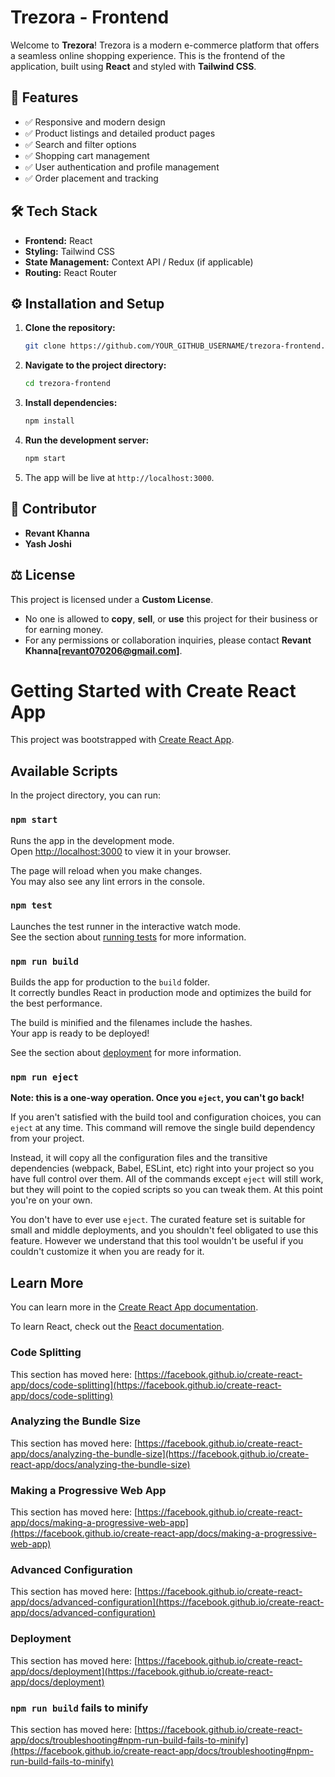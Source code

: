 # Trezora - Frontend

Welcome to **Trezora**! Trezora is a modern e-commerce platform that offers a seamless online shopping experience. This is the frontend of the application, built using **React** and styled with **Tailwind CSS**.

## 🚀 Features

- ✅ Responsive and modern design  
- ✅ Product listings and detailed product pages  
- ✅ Search and filter options  
- ✅ Shopping cart management  
- ✅ User authentication and profile management  
- ✅ Order placement and tracking  

## 🛠️ Tech Stack

- **Frontend:** React  
- **Styling:** Tailwind CSS  
- **State Management:** Context API / Redux (if applicable)  
- **Routing:** React Router  

## ⚙️ Installation and Setup

1. **Clone the repository:**  
    ```bash
    git clone https://github.com/YOUR_GITHUB_USERNAME/trezora-frontend.git
    ```

2. **Navigate to the project directory:**  
    ```bash
    cd trezora-frontend
    ```

3. **Install dependencies:**  
    ```bash
    npm install
    ```

4. **Run the development server:**  
    ```bash
    npm start
    ```

5. The app will be live at `http://localhost:3000`.

## 👤 Contributor

- **Revant Khanna**  
- **Yash Joshi**  

## ⚖️ License

This project is licensed under a **Custom License**.  
- No one is allowed to **copy**, **sell**, or **use** this project for their business or for earning money.  
- For any permissions or collaboration inquiries, please contact **Revant Khanna[revant070206@gmail.com]**.







# Getting Started with Create React App

This project was bootstrapped with [Create React App](https://github.com/facebook/create-react-app).

## Available Scripts

In the project directory, you can run:

### `npm start`

Runs the app in the development mode.\
Open [http://localhost:3000](http://localhost:3000) to view it in your browser.

The page will reload when you make changes.\
You may also see any lint errors in the console.

### `npm test`

Launches the test runner in the interactive watch mode.\
See the section about [running tests](https://facebook.github.io/create-react-app/docs/running-tests) for more information.

### `npm run build`

Builds the app for production to the `build` folder.\
It correctly bundles React in production mode and optimizes the build for the best performance.

The build is minified and the filenames include the hashes.\
Your app is ready to be deployed!

See the section about [deployment](https://facebook.github.io/create-react-app/docs/deployment) for more information.

### `npm run eject`

**Note: this is a one-way operation. Once you `eject`, you can't go back!**

If you aren't satisfied with the build tool and configuration choices, you can `eject` at any time. This command will remove the single build dependency from your project.

Instead, it will copy all the configuration files and the transitive dependencies (webpack, Babel, ESLint, etc) right into your project so you have full control over them. All of the commands except `eject` will still work, but they will point to the copied scripts so you can tweak them. At this point you're on your own.

You don't have to ever use `eject`. The curated feature set is suitable for small and middle deployments, and you shouldn't feel obligated to use this feature. However we understand that this tool wouldn't be useful if you couldn't customize it when you are ready for it.

## Learn More

You can learn more in the [Create React App documentation](https://facebook.github.io/create-react-app/docs/getting-started).

To learn React, check out the [React documentation](https://reactjs.org/).

### Code Splitting

This section has moved here: [https://facebook.github.io/create-react-app/docs/code-splitting](https://facebook.github.io/create-react-app/docs/code-splitting)

### Analyzing the Bundle Size

This section has moved here: [https://facebook.github.io/create-react-app/docs/analyzing-the-bundle-size](https://facebook.github.io/create-react-app/docs/analyzing-the-bundle-size)

### Making a Progressive Web App

This section has moved here: [https://facebook.github.io/create-react-app/docs/making-a-progressive-web-app](https://facebook.github.io/create-react-app/docs/making-a-progressive-web-app)

### Advanced Configuration

This section has moved here: [https://facebook.github.io/create-react-app/docs/advanced-configuration](https://facebook.github.io/create-react-app/docs/advanced-configuration)

### Deployment

This section has moved here: [https://facebook.github.io/create-react-app/docs/deployment](https://facebook.github.io/create-react-app/docs/deployment)

### `npm run build` fails to minify

This section has moved here: [https://facebook.github.io/create-react-app/docs/troubleshooting#npm-run-build-fails-to-minify](https://facebook.github.io/create-react-app/docs/troubleshooting#npm-run-build-fails-to-minify)
